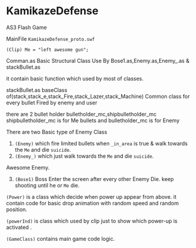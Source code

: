 KamikazeDefense
===============
AS3 Flash Game

MainFile
`KamikazeDefense_proto.swf`

`(Clip) Me = "left awesome gun";`

Comman.as Basic Structural Class Use By Bose1.as,Enemy.as,Enemy_.as & stackBullet.as

it contain basic function which used by most of classes.

stackBullet.as baseClass of(stack,stack_e,stack_Fire,stack_Lazer,stack_Machine)
Common class for every bullet Fired by enemy and user

there are 2 bullet holder bulletholder_mc,shipbulletholder_mc
shipbulletholder_mc is for Me bullets and bulletholder_mc is for Enemy 

There are two Basic type of Enemy Class

1. `(Enemy)` which fire limited bullets when `_in_area` is true & walk towards the `Me` and die `suicide`.
2. `(Enemy_)` which just walk towards the `Me` and die `suicide`.

Awesome Enemy.

3. `(Bose1)` Boss Enter the screen after every other Enemy Die. keep shooting until he or `Me` die.

`(Power)` is a class which decide when power up appear from above.
it contain code for basic drop animation with random speed and random position.

`(powerInd)` is class which used by clip just to show which power-up is activated . 

`(GameClass)` contains main game code logic.